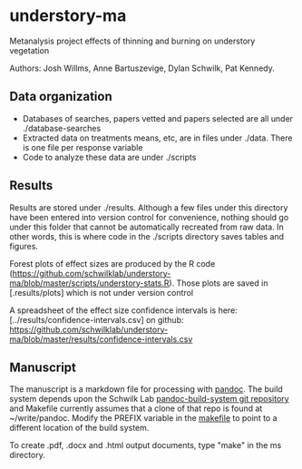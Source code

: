 understory-ma
=============

Metanalysis project effects of thinning and burning on understory vegetation

Authors: Josh Willms, Anne Bartuszevige, Dylan Schwilk, Pat Kennedy.


Data organization
-----------------

- Databases of searches, papers vetted and papers selected are all under ./database-searches
- Extracted data on treatments means, etc, are in files under ./data. There is one file per response variable
- Code to analyze these data are under ./scripts

Results
-------

Results are stored under ./results. Although a few files under this directory have been entered into version control for convenience, nothing should go under this folder that cannot be automatically recreated from raw data. In other words, this is where code in the ./scripts directory saves tables and figures.

Forest plots of effect sizes are produced by the R code (https://github.com/schwilklab/understory-ma/blob/master/scripts/understory-stats.R). Those plots are saved in [.results/plots] which is not under version control

A spreadsheet of the effect size confidence intervals is here: [../results/confidence-intervals.csv] on github:  https://github.com/schwilklab/understory-ma/blob/master/results/confidence-intervals.csv


Manuscript
----------

The manuscript is a markdown file for processing with [pandoc][pandoc]. The build system depends upon the Schwilk Lab [pandoc-build-system git repository][pbs] and Makefile currently assumes that a clone of that repo is found at ~/write/pandoc. Modify the PREFIX variable in the [makefile](ms/Makefile) to point to a different location of the build system.


To create .pdf, .docx and .html output documents, type "make" in the ms directory.

[pandoc]: http://johnmacfarlane.net/pandoc/
[pbs]: https://github.com/schwilklab/pandoc-build-system
